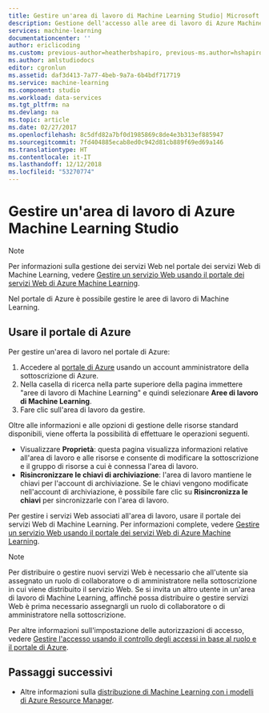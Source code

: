 ```yaml
---
title: Gestire un'area di lavoro di Machine Learning Studio| Microsoft Docs
description: Gestione dell'accesso alle aree di lavoro di Azure Machine Learning e distribuzione e gestione dei servizi Web API ML
services: machine-learning
documentationcenter: ''
author: ericlicoding
ms.custom: previous-author=heatherbshapiro, previous-ms.author=hshapiro
ms.author: amlstudiodocs
editor: cgronlun
ms.assetid: daf3d413-7a77-4beb-9a7a-6b4bdf717719
ms.service: machine-learning
ms.component: studio
ms.workload: data-services
ms.tgt_pltfrm: na
ms.devlang: na
ms.topic: article
ms.date: 02/27/2017
ms.openlocfilehash: 8c5dfd82a7bf0d1985869c8de4e3b313ef885947
ms.sourcegitcommit: 7fd404885ecab8ed0c942d81cb889f69ed69a146
ms.translationtype: HT
ms.contentlocale: it-IT
ms.lasthandoff: 12/12/2018
ms.locfileid: "53270774"
---
```

# <a name="manage-an-azure-machine-learning-studio-workspace"></a>Gestire un'area di lavoro di Azure Machine Learning Studio

> [!NOTE]
> Per informazioni sulla gestione dei servizi Web nel portale dei servizi Web di Machine Learning, vedere [Gestire un servizio Web usando il portale dei servizi Web di Azure Machine Learning](manage-new-webservice.md).
> 
> 

Nel portale di Azure è possibile gestire le aree di lavoro di Machine Learning.



## <a name="use-the-azure-portal"></a>Usare il portale di Azure

Per gestire un'area di lavoro nel portale di Azure:

1. Accedere al [portale di Azure](https://portal.azure.com/) usando un account amministratore della sottoscrizione di Azure.
2. Nella casella di ricerca nella parte superiore della pagina immettere "aree di lavoro di Machine Learning" e quindi selezionare **Aree di lavoro di Machine Learning**.
3. Fare clic sull'area di lavoro da gestire.

Oltre alle informazioni e alle opzioni di gestione delle risorse standard disponibili, viene offerta la possibilità di effettuare le operazioni seguenti.

- Visualizzare **Proprietà**: questa pagina visualizza informazioni relative all'area di lavoro e alle risorse e consente di modificare la sottoscrizione e il gruppo di risorse a cui è connessa l'area di lavoro.
- **Risincronizzare le chiavi di archiviazione**: l'area di lavoro mantiene le chiavi per l'account di archiviazione. Se le chiavi vengono modificate nell'account di archiviazione, è possibile fare clic su **Risincronizza le chiavi** per sincronizzarle con l'area di lavoro.

Per gestire i servizi Web associati all'area di lavoro, usare il portale dei servizi Web di Machine Learning. Per informazioni complete, vedere [Gestire un servizio Web usando il portale dei servizi Web di Azure Machine Learning](manage-new-webservice.md).

> [!NOTE]
> Per distribuire o gestire nuovi servizi Web è necessario che all'utente sia assegnato un ruolo di collaboratore o di amministratore nella sottoscrizione in cui viene distribuito il servizio Web. Se si invita un altro utente in un'area di lavoro di Machine Learning, affinché possa distribuire o gestire servizi Web è prima necessario assegnargli un ruolo di collaboratore o di amministratore nella sottoscrizione. 
> 
>Per altre informazioni sull'impostazione delle autorizzazioni di accesso, vedere [Gestire l'accesso usando il controllo degli accessi in base al ruolo e il portale di Azure](../../role-based-access-control/role-assignments-portal.md).

## <a name="next-steps"></a>Passaggi successivi
* Altre informazioni sulla [distribuzione di Machine Learning con i modelli di Azure Resource Manager](deploy-with-resource-manager-template.md). 